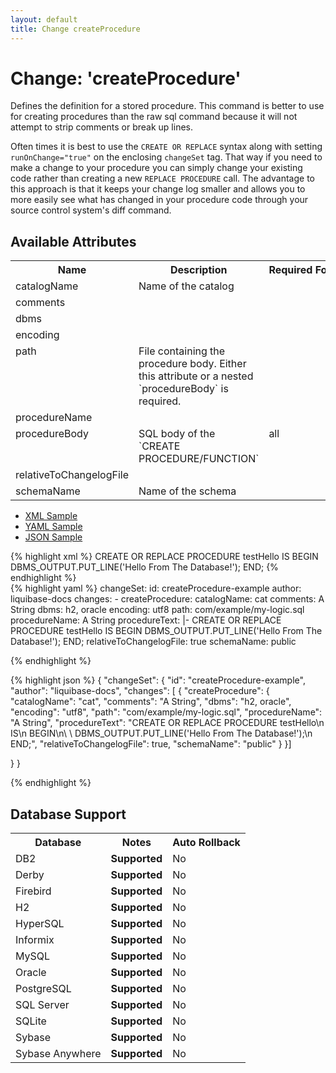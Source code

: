 ```yaml
---
layout: default
title: Change createProcedure
---
```


<!-- ====================================================== -->
<!-- GENERATED BY ChangeDocGenerator DO NOT MODIFY MANUALLY -->
<!-- ====================================================== -->

  <script>
  $(function() {
    $( "#changelog-tabs" ).tabs();
  });
</script>

# Change: 'createProcedure'

Defines the definition for a stored procedure. This command is better to use for creating procedures than the raw sql command because it will not attempt to strip comments or break up lines.

Often times it is best to use the `CREATE OR REPLACE` syntax along with setting `runOnChange="true"` on the enclosing `changeSet` tag. That way if you need to make a change to your procedure you can simply change your existing code rather than creating a new `REPLACE PROCEDURE` call. The advantage to this approach is that it keeps your change log smaller and allows you to more easily see what has changed in your procedure code through your source control system's diff command.

## Available Attributes ##

<table>
<tr><th>Name</th><th>Description</th><th>Required&nbsp;For</th><th>Supports</th><th>Since</th></tr>
<tr><td style='vertical-align: top'>catalogName</td><td style='vertical-align: top'>Name of the catalog</td><td style='vertical-align: top'></td><td style='vertical-align:top'>all</td><td style='vertical-align: top'></td></tr>
<tr><td style='vertical-align: top'>comments</td><td style='vertical-align: top'></td><td style='vertical-align: top'></td><td style='vertical-align:top'>all</td><td style='vertical-align: top'></td></tr>
<tr><td style='vertical-align: top'>dbms</td><td style='vertical-align: top'></td><td style='vertical-align: top'></td><td style='vertical-align:top'>all</td><td style='vertical-align: top'>3.1</td></tr>
<tr><td style='vertical-align: top'>encoding</td><td style='vertical-align: top'></td><td style='vertical-align: top'></td><td style='vertical-align:top'>all</td><td style='vertical-align: top'></td></tr>
<tr><td style='vertical-align: top'>path</td><td style='vertical-align: top'>File containing the procedure body. Either this attribute or a nested `procedureBody` is required.</td><td style='vertical-align: top'></td><td style='vertical-align:top'>all</td><td style='vertical-align: top'></td></tr>
<tr><td style='vertical-align: top'>procedureName</td><td style='vertical-align: top'></td><td style='vertical-align: top'></td><td style='vertical-align:top'>all</td><td style='vertical-align: top'></td></tr>
<tr><td style='vertical-align: top'>procedureBody</td><td style='vertical-align: top'>SQL body of the `CREATE PROCEDURE/FUNCTION`</td><td style='vertical-align: top'>all</td><td style='vertical-align:top'>all</td><td style='vertical-align: top'></td></tr>
<tr><td style='vertical-align: top'>relativeToChangelogFile</td><td style='vertical-align: top'></td><td style='vertical-align: top'></td><td style='vertical-align:top'>all</td><td style='vertical-align: top'></td></tr>
<tr><td style='vertical-align: top'>schemaName</td><td style='vertical-align: top'>Name of the schema</td><td style='vertical-align: top'></td><td style='vertical-align:top'>all</td><td style='vertical-align: top'></td></tr>
</table>

<div id='changelog-tabs'>
<ul>
    <li><a href="#tab-xml">XML Sample</a></li>
    <li><a href="#tab-yaml">YAML Sample</a></li>
    <li><a href="#tab-json">JSON Sample</a></li>
  </ul>
<div id='tab-xml'>
{% highlight xml %}
<changeSet author="liquibase-docs" id="createProcedure-example">
    <createProcedure catalogName="cat"
            comments="A String"
            dbms="h2, oracle"
            encoding="utf8"
            path="com/example/my-logic.sql"
            procedureName="A String"
            relativeToChangelogFile="true"
            schemaName="public">CREATE OR REPLACE PROCEDURE testHello
    IS
    BEGIN
      DBMS_OUTPUT.PUT_LINE('Hello From The Database!');
    END;</createProcedure>
</changeSet>
{% endhighlight %}
</div>
<div id='tab-yaml'>
{% highlight yaml %}
changeSet:
  id: createProcedure-example
  author: liquibase-docs
  changes:
  - createProcedure:
      catalogName: cat
      comments: A String
      dbms: h2, oracle
      encoding: utf8
      path: com/example/my-logic.sql
      procedureName: A String
      procedureText: |-
        CREATE OR REPLACE PROCEDURE testHello
            IS
            BEGIN
              DBMS_OUTPUT.PUT_LINE('Hello From The Database!');
            END;
      relativeToChangelogFile: true
      schemaName: public

{% endhighlight %}
</div>
<div id='tab-json'>
{% highlight json %}
{
  "changeSet": {
    "id": "createProcedure-example",
    "author": "liquibase-docs",
    "changes": [
      {
        "createProcedure": {
          "catalogName": "cat",
          "comments": "A String",
          "dbms": "h2, oracle",
          "encoding": "utf8",
          "path": "com/example/my-logic.sql",
          "procedureName": "A String",
          "procedureText": "CREATE OR REPLACE PROCEDURE testHello\n    IS\n    BEGIN\n\
            \      DBMS_OUTPUT.PUT_LINE('Hello From The Database!');\n    END;",
          "relativeToChangelogFile": true,
          "schemaName": "public"
        }
      }]
    
  }
}

{% endhighlight %}
</div>
</div>


## Database Support

<table style='border:1;'>
<tr><th>Database</th><th>Notes</th><th>Auto Rollback</th></tr>
<tr><td>DB2</td><td><b>Supported</b></td><td>No</td></tr>
<tr><td>Derby</td><td><b>Supported</b></td><td>No</td></tr>
<tr><td>Firebird</td><td><b>Supported</b></td><td>No</td></tr>
<tr><td>H2</td><td><b>Supported</b></td><td>No</td></tr>
<tr><td>HyperSQL</td><td><b>Supported</b></td><td>No</td></tr>
<tr><td>Informix</td><td><b>Supported</b></td><td>No</td></tr>
<tr><td>MySQL</td><td><b>Supported</b></td><td>No</td></tr>
<tr><td>Oracle</td><td><b>Supported</b></td><td>No</td></tr>
<tr><td>PostgreSQL</td><td><b>Supported</b></td><td>No</td></tr>
<tr><td>SQL Server</td><td><b>Supported</b></td><td>No</td></tr>
<tr><td>SQLite</td><td><b>Supported</b></td><td>No</td></tr>
<tr><td>Sybase</td><td><b>Supported</b></td><td>No</td></tr>
<tr><td>Sybase Anywhere</td><td><b>Supported</b></td><td>No</td></tr>
</table>
